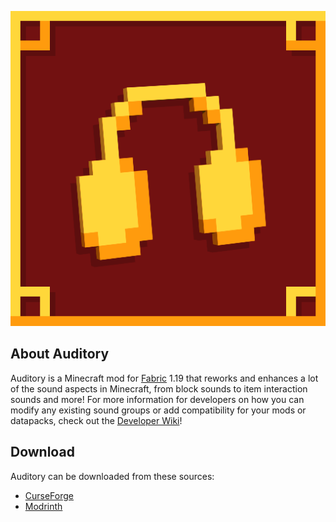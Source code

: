 ![github_icon](images/mod_icon.png)

## **About Auditory**

Auditory is a Minecraft mod for [Fabric](https://fabricmc.net) 1.19 that reworks and enhances a lot of the sound aspects in Minecraft, from block sounds to item interaction sounds and more! For more information for developers on how you can modify any existing sound groups or add compatibility for your mods or datapacks, check out the [Developer Wiki](https://github.com/Sydokiddo/auditory/wiki/Developer-Guide)!

## **Download**

Auditory can be downloaded from these sources:

* [CurseForge](https://www.curseforge.com/minecraft/mc-mods/auditory)
* [Modrinth](https://modrinth.com/mod/auditory)
